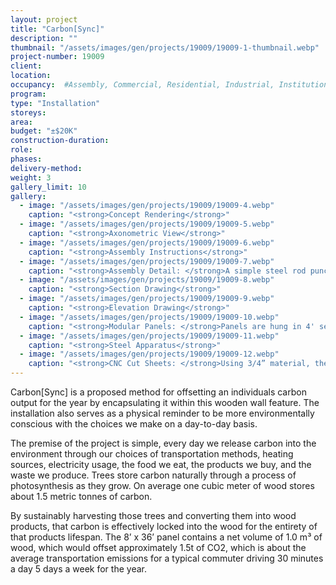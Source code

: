 ```yaml
---
layout: project 
title: "Carbon[Sync]"
description: ""
thumbnail: "/assets/images/gen/projects/19009/19009-1-thumbnail.webp"
project-number: 19009
client: 
location: 
occupancy:  #Assembly, Commercial, Residential, Industrial, Institutional  
program: 
type: "Installation"
storeys: 
area: 
budget: "±$20K"
construction-duration: 
role: 
phases: 
delivery-method: 
weight: 3
gallery_limit: 10
gallery:
  - image: "/assets/images/gen/projects/19009/19009-4.webp"
    caption: "<strong>Concept Rendering</strong>"
  - image: "/assets/images/gen/projects/19009/19009-5.webp"
    caption: "<strong>Axonometric View</strong>"
  - image: "/assets/images/gen/projects/19009/19009-6.webp"
    caption: "<strong>Assembly Instructions</strong>"
  - image: "/assets/images/gen/projects/19009/19009-7.webp"
    caption: "<strong>Assembly Detail: </strong>A simple steel rod punched through the individual fins serves to hold everything together and support the system when hanging."
  - image: "/assets/images/gen/projects/19009/19009-8.webp"
    caption: "<strong>Section Drawing</strong>"
  - image: "/assets/images/gen/projects/19009/19009-9.webp"
    caption: "<strong>Elevation Drawing</strong>"
  - image: "/assets/images/gen/projects/19009/19009-10.webp"
    caption: "<strong>Modular Panels: </strong>Panels are hung in 4' segments."
  - image: "/assets/images/gen/projects/19009/19009-11.webp"
    caption: "<strong>Steel Apparatus</strong>"
  - image: "/assets/images/gen/projects/19009/19009-12.webp"
    caption: "<strong>CNC Cut Sheets: </strong>Using 3/4” material, the entire assembly can be CNC cut from just 29 sheets of plywood but thickness of the fins can vary depending on the look and price of other sheet materials."
---
```



Carbon[Sync] is a proposed method for offsetting an individuals carbon output for the year by encapsulating it within this wooden wall feature. The installation also serves as a physical reminder to be more environmentally conscious with the choices we make on a day-to-day basis. 

The premise of the project is simple, every day we release carbon into the environment through our choices of transportation methods, heating sources, electricity usage, the food we eat, the products we buy, and the waste we produce. Trees store carbon naturally through a process of photosynthesis as they grow. On average one cubic meter of wood stores about 1.5 metric tonnes of carbon. 

By sustainably harvesting those trees and converting them into wood products, that carbon is effectively locked into the wood for the entirety of that products lifespan. The 8’ x 36’ panel contains a net volume of 1.0 m³ of wood, which would offset approximately 1.5t of CO2, which is about the average transportation emissions for a typical commuter driving 30 minutes a day 5 days a week for the year. 